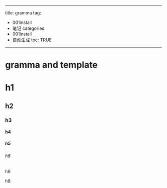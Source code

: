  ---
title: gramma 
tag: 
- 001install 
- 笔记
categories:
- 001install 
- 自动生成
toc: TRUE
--- 
<h1 id="gramma-and-template">gramma and template</h1>
<h1 id="h1">h1</h1>
<h2 id="h2">h2</h2>
<h3 id="h3">h3</h3>
<h4 id="h4">h4</h4>
<h5 id="h5">h5</h5>
<h6 id="h6">h6</h6>
<p id="h6-1">h6</p>
<p id="h8">h8</p>
